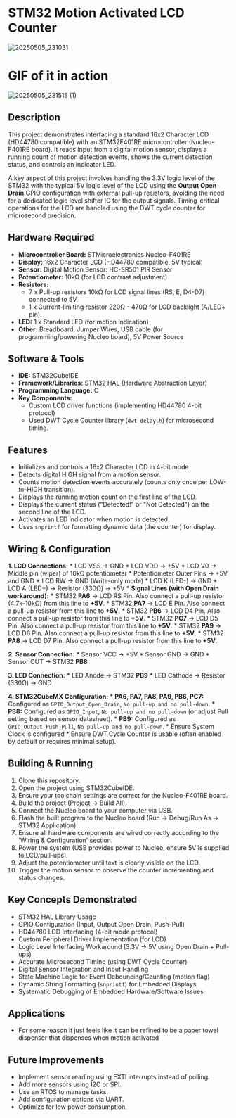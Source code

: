 # STM32 Motion Activated LCD Counter
![20250505_231031](https://github.com/user-attachments/assets/fe56c9f7-db4c-428f-8116-adf802fbb9dc)

# GIF of it in action
![20250505_231515 (1)](https://github.com/user-attachments/assets/c3e64e57-75b3-4807-b005-7eae7c377b8d)


## Description

This project demonstrates interfacing a standard 16x2 Character LCD (HD44780 compatible) with an STM32F401RE microcontroller (Nucleo-F401RE board). It reads input from a digital motion sensor, displays a running count of motion detection events, shows the current detection status, and controls an indicator LED.

A key aspect of this project involves handling the 3.3V logic level of the STM32 with the typical 5V logic level of the LCD using the **Output Open Drain** GPIO configuration with external pull-up resistors, avoiding the need for a dedicated logic level shifter IC for the output signals. Timing-critical operations for the LCD are handled using the DWT cycle counter for microsecond precision.

## Hardware Required

* **Microcontroller Board:** STMicroelectronics Nucleo-F401RE
* **Display:** 16x2 Character LCD (HD44780 compatible, 5V typical)
* **Sensor:** Digital Motion Sensor: HC-SR501 PIR Sensor
* **Potentiometer:** 10kΩ (for LCD contrast adjustment)
* **Resistors:**
    * 7 x Pull-up resistors 10kΩ for LCD signal lines (RS, E, D4-D7) connected to 5V.
    * 1 x Current-limiting resistor 220Ω - 470Ω for LCD backlight (A/LED+ pin).
* **LED:** 1 x Standard LED (for motion indication)
* **Other:** Breadboard, Jumper Wires, USB cable (for programming/powering Nucleo board), 5V Power Source 

## Software & Tools

* **IDE:** STM32CubeIDE
* **Framework/Libraries:** STM32 HAL (Hardware Abstraction Layer)
* **Programming Language:** C
* **Key Components:**
    * Custom LCD driver functions (implementing HD44780 4-bit protocol)
    * Used DWT Cycle Counter library (`dwt_delay.h`) for microsecond timing.

## Features

* Initializes and controls a 16x2 Character LCD in 4-bit mode.
* Detects digital HIGH signal from a motion sensor.
* Counts motion detection events accurately (counts only once per LOW-to-HIGH transition).
* Displays the running motion count on the first line of the LCD.
* Displays the current status ("Detected!" or "Not Detected") on the second line of the LCD.
* Activates an LED indicator when motion is detected.
* Uses `snprintf` for formatting dynamic data (the counter) for display.

## Wiring & Configuration

**1. LCD Connections:**
    * LCD VSS -> GND
    * LCD VDD -> +5V
    * LCD V0 -> Middle pin (wiper) of 10kΩ potentiometer
    * Potentiometer Outer Pins -> +5V and GND
    * LCD RW -> GND (Write-only mode)
    * LCD K (LED-) -> GND
    * LCD A (LED+) -> Resistor (330Ω) -> +5V
    * **Signal Lines (with Open Drain workaround):**
        * STM32 **PA6** -> LCD RS Pin. Also connect a pull-up resistor (4.7k-10kΩ) from this line to **+5V**.
        * STM32 **PA7** -> LCD E Pin. Also connect a pull-up resistor from this line to **+5V**.
        * STM32 **PB6** -> LCD D4 Pin. Also connect a pull-up resistor from this line to **+5V**.
        * STM32 **PC7** -> LCD D5 Pin. Also connect a pull-up resistor from this line to **+5V**.
        * STM32 **PA9** -> LCD D6 Pin. Also connect a pull-up resistor from this line to **+5V**.
        * STM32 **PA8** -> LCD D7 Pin. Also connect a pull-up resistor from this line to **+5V**.

**2. Sensor Connection:**
    * Sensor VCC -> +5V
    * Sensor GND -> GND
    * Sensor OUT -> STM32 **PB8**

**3. LED Connection:**
    * LED Anode -> STM32 **PB9**
    * LED Cathode -> Resistor (330Ω) -> GND

**4. STM32CubeMX Configuration:**
    * **PA6, PA7, PA8, PA9, PB6, PC7:** Configured as `GPIO_Output_Open_Drain`, `No pull-up and no pull-down`.
    * **PB8:** Configured as `GPIO_Input`, `No pull-up and no pull-down` (or adjust Pull setting based on sensor datasheet).
    * **PB9:** Configured as `GPIO_Output_Push_Pull`, `No pull-up and no pull-down`.
    * Ensure System Clock is configured
    * Ensure DWT Cycle Counter is usable (often enabled by default or requires minimal setup).

## Building & Running

1.  Clone this repository.
2.  Open the project using STM32CubeIDE.
3.  Ensure your toolchain settings are correct for the Nucleo-F401RE board.
4.  Build the project (Project -> Build All).
5.  Connect the Nucleo board to your computer via USB.
6.  Flash the built program to the Nucleo board (Run -> Debug/Run As -> STM32 Application).
7.  Ensure all hardware components are wired correctly according to the 'Wiring & Configuration' section.
8.  Power the system (USB provides power to Nucleo, ensure 5V is supplied to LCD/pull-ups).
9.  Adjust the potentiometer until text is clearly visible on the LCD.
10. Trigger the motion sensor to observe the counter incrementing and status changes.

## Key Concepts Demonstrated

* STM32 HAL Library Usage
* GPIO Configuration (Input, Output Open Drain, Push-Pull)
* HD44780 LCD Interfacing (4-bit mode protocol)
* Custom Peripheral Driver Implementation (for LCD)
* Logic Level Interfacing Workaround (3.3V -> 5V using Open Drain + Pull-ups)
* Accurate Microsecond Timing (using DWT Cycle Counter)
* Digital Sensor Integration and Input Handling
* State Machine Logic for Event Debouncing/Counting (motion flag)
* Dynamic String Formatting (`snprintf`) for Embedded Displays
* Systematic Debugging of Embedded Hardware/Software Issues

## Applications

* For some reason it just feels like it can be refined to be a paper towel dispenser that dispenses when motion activated

## Future Improvements
* Implement sensor reading using EXTI interrupts instead of polling.
* Add more sensors using I2C or SPI.
* Use an RTOS to manage tasks.
* Add configuration options via UART.
* Optimize for low power consumption.
